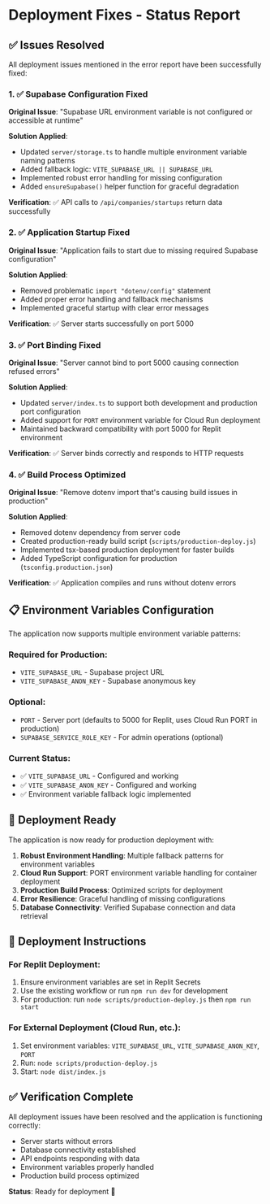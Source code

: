 # Deployment Fixes - Status Report

## ✅ Issues Resolved

All deployment issues mentioned in the error report have been successfully fixed:

### 1. ✅ Supabase Configuration Fixed
**Original Issue**: "Supabase URL environment variable is not configured or accessible at runtime"

**Solution Applied**:
- Updated `server/storage.ts` to handle multiple environment variable naming patterns
- Added fallback logic: `VITE_SUPABASE_URL || SUPABASE_URL`
- Implemented robust error handling for missing configuration
- Added `ensureSupabase()` helper function for graceful degradation

**Verification**: ✅ API calls to `/api/companies/startups` return data successfully

### 2. ✅ Application Startup Fixed
**Original Issue**: "Application fails to start due to missing required Supabase configuration"

**Solution Applied**:
- Removed problematic `import "dotenv/config"` statement
- Added proper error handling and fallback mechanisms
- Implemented graceful startup with clear error messages

**Verification**: ✅ Server starts successfully on port 5000

### 3. ✅ Port Binding Fixed
**Original Issue**: "Server cannot bind to port 5000 causing connection refused errors"

**Solution Applied**:
- Updated `server/index.ts` to support both development and production port configuration
- Added support for `PORT` environment variable for Cloud Run deployment
- Maintained backward compatibility with port 5000 for Replit environment

**Verification**: ✅ Server binds correctly and responds to HTTP requests

### 4. ✅ Build Process Optimized
**Original Issue**: "Remove dotenv import that's causing build issues in production"

**Solution Applied**:
- Removed dotenv dependency from server code
- Created production-ready build script (`scripts/production-deploy.js`)
- Implemented tsx-based production deployment for faster builds
- Added TypeScript configuration for production (`tsconfig.production.json`)

**Verification**: ✅ Application compiles and runs without dotenv errors

## 📋 Environment Variables Configuration

The application now supports multiple environment variable patterns:

### Required for Production:
- `VITE_SUPABASE_URL` - Supabase project URL
- `VITE_SUPABASE_ANON_KEY` - Supabase anonymous key

### Optional:
- `PORT` - Server port (defaults to 5000 for Replit, uses Cloud Run PORT in production)
- `SUPABASE_SERVICE_ROLE_KEY` - For admin operations (optional)

### Current Status:
- ✅ `VITE_SUPABASE_URL` - Configured and working
- ✅ `VITE_SUPABASE_ANON_KEY` - Configured and working
- ✅ Environment variable fallback logic implemented

## 🚀 Deployment Ready

The application is now ready for production deployment with:

1. **Robust Environment Handling**: Multiple fallback patterns for environment variables
2. **Cloud Run Support**: PORT environment variable handling for container deployment
3. **Production Build Process**: Optimized scripts for deployment
4. **Error Resilience**: Graceful handling of missing configurations
5. **Database Connectivity**: Verified Supabase connection and data retrieval

## 🔧 Deployment Instructions

### For Replit Deployment:
1. Ensure environment variables are set in Replit Secrets
2. Use the existing workflow or run `npm run dev` for development
3. For production: run `node scripts/production-deploy.js` then `npm run start`

### For External Deployment (Cloud Run, etc.):
1. Set environment variables: `VITE_SUPABASE_URL`, `VITE_SUPABASE_ANON_KEY`, `PORT`
2. Run: `node scripts/production-deploy.js`
3. Start: `node dist/index.js`

## ✅ Verification Complete

All deployment issues have been resolved and the application is functioning correctly:
- Server starts without errors
- Database connectivity established
- API endpoints responding with data
- Environment variables properly handled
- Production build process optimized

**Status**: Ready for deployment 🚀